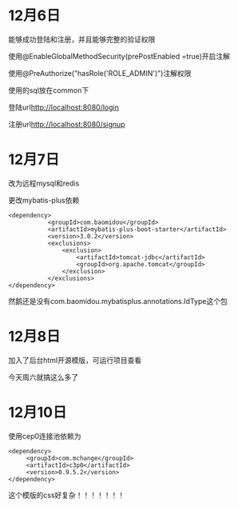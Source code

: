 <h1>12月6日</h1>
<p>能够成功登陆和注册，并且能够完整的验证权限</p>
<p>使用@EnableGlobalMethodSecurity(prePostEnabled =true)开启注解</p>
<p>使用@PreAuthorize("hasRole('ROLE_ADMIN')")注解权限</p>
<p>使用的sql放在common下</p>
<p>登陆url<a href="http://localhost:8080/login">http://localhost:8080/login</a></p>
<p>注册url<a href="http://localhost:8080/signup">http://localhost:8080/signup</a></p> 
<h1>12月7日</h1>
<p>改为远程mysql和redis</p>
<p>更改mybatis-plus依赖</p>

 ```
<dependency>
            <groupId>com.baomidou</groupId>
            <artifactId>mybatis-plus-boot-starter</artifactId>
            <version>3.0.2</version>
            <exclusions>
                <exclusion>
                    <artifactId>tomcat-jdbc</artifactId>
                    <groupId>org.apache.tomcat</groupId>
                </exclusion>
            </exclusions>
 </dependency>
 ```
 <p>然鹅还是没有com.baomidou.mybatisplus.annotations.IdType这个包</p>
 
 <h1>12月8日</h1>
 <p>加入了后台html开源模版，可运行项目查看</p>
 <p>今天周六就搞这么多了</p>
<h1>12月10日</h1>
<p>使用cep0连接池依赖为</p>

```
<dependency>
     <groupId>com.mchange</groupId>
     <artifactId>c3p0</artifactId>
     <version>0.9.5.2</version>
</dependency>
```
<p>这个模版的css好复杂！！！！！！！</p>

